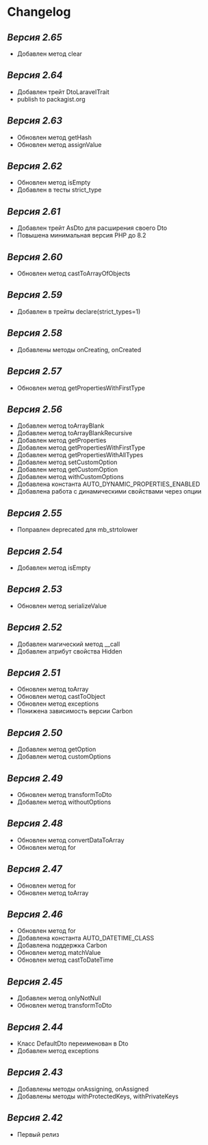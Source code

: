 # Changelog

## *Версия 2.65*
- Добавлен метод clear

## *Версия 2.64*
- Добавлен трейт DtoLaravelTrait
- publish to packagist.org

## *Версия 2.63*
- Обновлен метод getHash
- Обновлен метод assignValue

## *Версия 2.62*
- Обновлен метод isEmpty
- Добавлен в тесты strict_type

## *Версия 2.61*
- Добавлен трейт AsDto для расширения своего Dto
- Повышена минимальная версия PHP до 8.2

## *Версия 2.60*
- Обновлен метод castToArrayOfObjects

## *Версия 2.59*
- Добавлен в трейты declare(strict_types=1)

## *Версия 2.58*
- Добавлены методы onCreating, onCreated

## *Версия 2.57*
- Обновлен метод getPropertiesWithFirstType

## *Версия 2.56*
- Добавлен метод toArrayBlank
- Добавлен метод toArrayBlankRecursive
- Добавлен метод getProperties
- Добавлен метод getPropertiesWithFirstType
- Добавлен метод getPropertiesWithAllTypes
- Добавлен метод setCustomOption
- Добавлен метод getCustomOption
- Добавлен метод withCustomOptions
- Добавлена константа AUTO_DYNAMIC_PROPERTIES_ENABLED
- Добавлена работа с динамическими свойствами через опции

## *Версия 2.55*
- Поправлен deprecated для mb_strtolower

## *Версия 2.54*
- Добавлен метод isEmpty

## *Версия 2.53*
- Обновлен метод serializeValue

## *Версия 2.52*
- Добавлен магический метод __call
- Добавлен атрибут свойства Hidden

## *Версия 2.51*
- Обновлен метод toArray
- Обновлен метод castToObject
- Обновлен метод exceptions
- Понижена зависимость версии Carbon

## *Версия 2.50*
- Добавлен метод getOption
- Добавлен метод customOptions

## *Версия 2.49*
- Обновлен метод transformToDto
- Добавлен метод withoutOptions

## *Версия 2.48*
- Обновлен метод convertDataToArray
- Обновлен метод for

## *Версия 2.47*
- Обновлен метод for
- Обновлен метод toArray

## *Версия 2.46*
- Обновлен метод for
- Добавлена константа AUTO_DATETIME_CLASS
- Добавлена поддержка Carbon
- Обновлен метод matchValue
- Обновлен метод castToDateTime

## *Версия 2.45*
- Добавлен метод onlyNotNull
- Обновлен метод transformToDto

## *Версия 2.44*
- Класс DefaultDto переименован в Dto
- Добавлен метод exceptions

## *Версия 2.43*
- Добавлены методы onAssigning, onAssigned
- Добавлены методы withProtectedKeys, withPrivateKeys

## *Версия 2.42*
- Первый релиз
